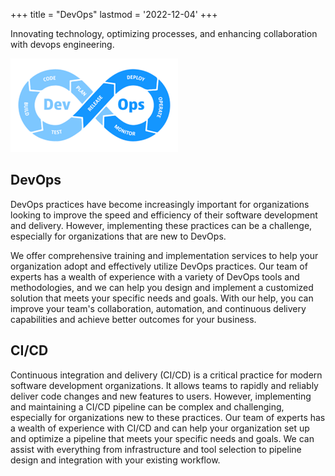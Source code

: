 +++
title = "DevOps"
lastmod = '2022-12-04'
+++

Innovating technology, optimizing processes, and enhancing collaboration with
devops engineering.

![DevOps](../../../images/devops.png)

<!--more-->

## DevOps

DevOps practices have become increasingly important for organizations looking
to improve the speed and efficiency of their software development and delivery.
However, implementing these practices can be a challenge, especially for
organizations that are new to DevOps.

We offer comprehensive training and implementation services to help your
organization adopt and effectively utilize DevOps practices. Our team of
experts has a wealth of experience with a variety of DevOps tools and
methodologies, and we can help you design and implement a customized solution
that meets your specific needs and goals. With our help, you can improve your
team's collaboration, automation, and continuous delivery capabilities and
achieve better outcomes for your business. 

## CI/CD

Continuous integration and delivery (CI/CD) is a critical practice for modern
software development organizations. It allows teams to rapidly and reliably
deliver code changes and new features to users.
However, implementing and maintaining a CI/CD pipeline can be complex and
challenging, especially for organizations new to these practices.
Our team of experts has a wealth of experience with CI/CD and can
help your organization set up and optimize a pipeline that meets your specific
needs and goals.
We can assist with everything from infrastructure and tool selection to
pipeline design and integration with your existing workflow.

